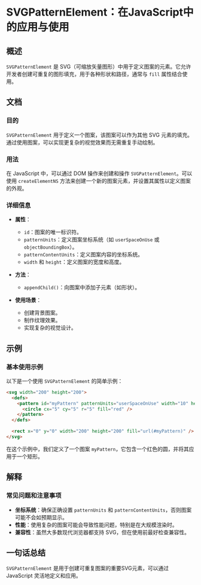 <!--
Meta Description: # SVGPatternElement：在JavaScript中的应用与使用 ## 概述 `SVGPatternElement` 是 SVG（可缩放矢量图形）中用于定义图案的元素。它允许开发者创建可重复的图形填充，用于各种形状和路径，通常与 `fill` 属性结合使用。 ## 文档 ### 目的 `...
Meta Keywords: svgpatternelement, svg, width, height, 200
-->

# SVGPatternElement：在JavaScript中的应用与使用

## 概述
`SVGPatternElement` 是 SVG（可缩放矢量图形）中用于定义图案的元素。它允许开发者创建可重复的图形填充，用于各种形状和路径，通常与 `fill` 属性结合使用。

## 文档
### 目的
`SVGPatternElement` 用于定义一个图案，该图案可以作为其他 SVG 元素的填充。通过使用图案，可以实现更复杂的视觉效果而无需重复手动绘制。

### 用法
在 JavaScript 中，可以通过 DOM 操作来创建和操作 `SVGPatternElement`。可以使用 `createElementNS` 方法来创建一个新的图案元素，并设置其属性以定义图案的外观。

### 详细信息
- **属性**：
  - `id`：图案的唯一标识符。
  - `patternUnits`：定义图案坐标系统（如 `userSpaceOnUse` 或 `objectBoundingBox`）。
  - `patternContentUnits`：定义图案内容的坐标系统。
  - `width` 和 `height`：定义图案的宽度和高度。
  
- **方法**：
  - `appendChild()`：向图案中添加子元素（如形状）。
  
- **使用场景**：
  - 创建背景图案。
  - 制作纹理效果。
  - 实现复杂的视觉设计。

## 示例
### 基本使用示例
以下是一个使用 `SVGPatternElement` 的简单示例：

```html
<svg width="200" height="200">
  <defs>
    <pattern id="myPattern" patternUnits="userSpaceOnUse" width="10" height="10">
      <circle cx="5" cy="5" r="5" fill="red" />
    </pattern>
  </defs>
  
  <rect x="0" y="0" width="200" height="200" fill="url(#myPattern)" />
</svg>
```

在这个示例中，我们定义了一个图案 `myPattern`，它包含一个红色的圆，并将其应用于一个矩形。

## 解释
### 常见问题和注意事项
- **坐标系统**：确保正确设置 `patternUnits` 和 `patternContentUnits`，否则图案可能不会如预期显示。
- **性能**：使用复杂的图案可能会导致性能问题，特别是在大规模渲染时。
- **兼容性**：虽然大多数现代浏览器都支持 SVG，但在使用前最好检查兼容性。

## 一句话总结
`SVGPatternElement` 是用于创建可重复图案的重要SVG元素，可以通过 JavaScript 灵活地定义和应用。